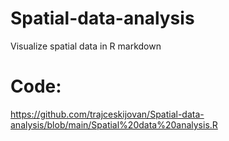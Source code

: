 # Spatial-data-analysis
Visualize spatial data in R markdown


# Code:
https://github.com/trajceskijovan/Spatial-data-analysis/blob/main/Spatial%20data%20analysis.R
